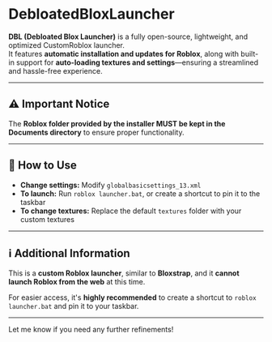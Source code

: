 # DebloatedBloxLauncher

**DBL (Debloated Blox Launcher)** is a fully open-source, lightweight, and optimized CustomRoblox launcher.  
It features **automatic installation and updates for Roblox**, along with built-in support for **auto-loading textures and settings**—ensuring a streamlined and hassle-free experience.

---

## ⚠️ Important Notice  
The **Roblox folder provided by the installer MUST be kept in the Documents directory** to ensure proper functionality.

---

## 🔧 How to Use  
- **Change settings:** Modify `globalbasicsettings_13.xml`  
- **To launch:** Run `roblox launcher.bat`, or create a shortcut to pin it to the taskbar  
- **To change textures:** Replace the default `textures` folder with your custom textures  

---

## ℹ️ Additional Information  
This is a **custom Roblox launcher**, similar to **Bloxstrap**, and it **cannot launch Roblox from the web** at this time.  

For easier access, it's **highly recommended** to create a shortcut to `roblox launcher.bat` and pin it to your taskbar.

---

Let me know if you need any further refinements!
